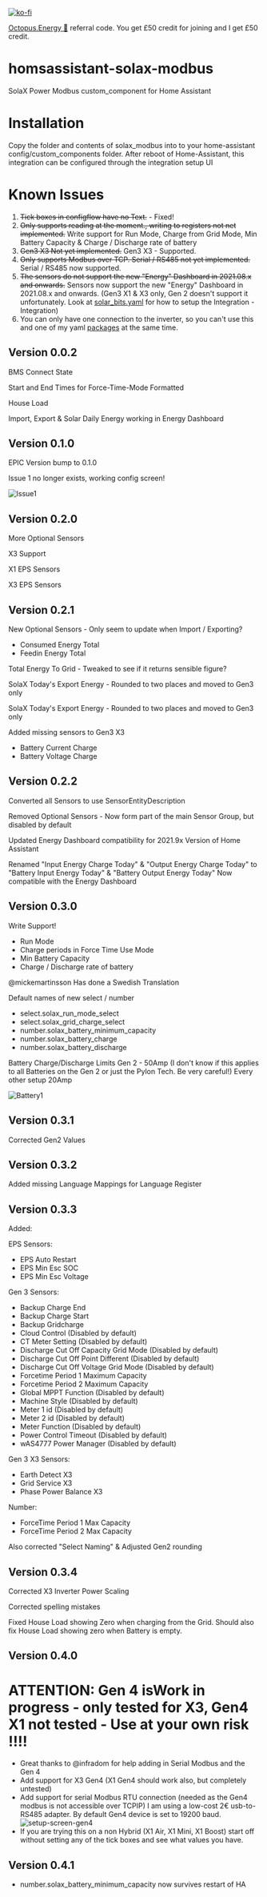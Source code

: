 [![ko-fi](https://www.ko-fi.com/img/githubbutton_sm.svg)](https://ko-fi.com/V7V51QQOL)

[Octopus.Energy 🐙](https://share.octopus.energy/wise-boar-813) referral code. You get £50 credit for joining and I get £50 credit.
 
# homsassistant-solax-modbus
SolaX Power Modbus custom_component for Home Assistant
 
# Installation
Copy the folder and contents of solax_modbus into to your home-assistant config/custom_components folder.
After reboot of Home-Assistant, this integration can be configured through the integration setup UI

# Known Issues

1. ~~Tick boxes in configflow have no Text.~~ - Fixed!
2. ~~Only supports reading at the moment., writing to registers not net implemented.~~ Write support for Run Mode, Charge from Grid Mode, Min Battery Capacity & Charge / Discharge rate of battery
3. ~~Gen3 X3 Not yet implemented.~~ Gen3 X3 - Supported.
4. ~~Only supports Modbus over TCP. Serial / RS485 not yet implemented.~~ Serial / RS485 now supported.
5. ~~The sensors do not support the new "Energy" Dashboard in 2021.08.x and onwards.~~ Sensors now support the new "Energy" Dashboard in 2021.08.x and onwards. (Gen3 X1 & X3 only, Gen 2 doesn't support it unfortunately. Look at [solar_bits.yaml](https://github.com/wills106/homeassistant-config/blob/master/packages/solar_bits.yaml) for how to setup the Integration - Integration)
6. You can only have one connection to the inverter, so you can't use this and one of my yaml [packages](https://github.com/wills106/homeassistant-config/tree/master/packages) at the same time.

## Version 0.0.2

BMS Connect State

Start and End Times for Force-Time-Mode Formatted

House Load

Import, Export & Solar Daily Energy working in Energy Dashboard

## Version 0.1.0

EPIC Version bump to 0.1.0

Issue 1 no longer exists, working config screen!

![Issue1](https://github.com/wills106/homsassistant-solax-modbus/blob/main/images/issue1b.PNG)


## Version 0.2.0

More Optional Sensors

X3 Support

X1 EPS Sensors

X3 EPS Sensors

## Version 0.2.1

New Optional Sensors - Only seem to update when Import / Exporting?
- Consumed Energy Total
- Feedin Energy Total

Total Energy To Grid - Tweaked to see if it returns sensible figure?

SolaX Today's Export Energy - Rounded to two places and moved to Gen3 only

SolaX Today's Export Energy - Rounded to two places and moved to Gen3 only

Added missing sensors to Gen3 X3
- Battery Current Charge
- Battery Voltage Charge

## Version 0.2.2

Converted all Sensors to use SensorEntityDescription

Removed Optional Sensors - Now form part of the main Sensor Group, but disabled by default

Updated Energy Dashboard compatibility for 2021.9x Version of Home Assistant

Renamed "Input Energy Charge Today" & "Output Energy Charge Today" to "Battery Input Energy Today" & "Battery Output Energy Today" Now compatible with the Energy Dashboard

## Version 0.3.0

Write Support!
- Run Mode
- Charge periods in Force Time Use Mode
- Min Battery Capacity
- Charge / Discharge rate of battery

@mickemartinsson Has done a Swedish Translation

Default names of new select / number
- select.solax_run_mode_select
- select.solax_grid_charge_select
- number.solax_battery_minimum_capacity
- number.solax_battery_charge
- number.solax_battery_discharge

Battery Charge/Discharge Limits
Gen 2 - 50Amp (I don't know if this applies to all Batteries on the Gen 2 or just the Pylon Tech. Be very careful!)
Every other setup 20Amp

![Battery1](https://github.com/wills106/homsassistant-solax-modbus/blob/main/images/battery1.png)

## Version 0.3.1
Corrected Gen2 Values

## Version 0.3.2
Added missing Language Mappings for Language Register

## Version 0.3.3
Added:

EPS Sensors:
- EPS Auto Restart
- EPS Min Esc SOC
- EPS Min Esc Voltage

Gen 3 Sensors:
- Backup Charge End
- Backup Charge Start
- Backup Gridcharge
- Cloud Control (Disabled by default)
- CT Meter Setting (Disabled by default)
- Discharge Cut Off Capacity Grid Mode (Disabled by default)
- Discharge Cut Off Point Different (Disabled by default)
- Discharge Cut Off Voltage Grid Mode (Disabled by default)
- Forcetime Period 1 Maximum Capacity
- Forcetime Period 2 Maximum Capacity
- Global MPPT Function (Disabled by default)
- Machine Style (Disabled by default)
- Meter 1 id (Disabled by default)
- Meter 2 id (Disabled by default)
- Meter Function (Disabled by default)
- Power Control Timeout (Disabled by default)
- wAS4777 Power Manager (Disabled by default)

Gen 3 X3 Sensors:
- Earth Detect X3
- Grid Service X3
- Phase Power Balance X3

Number:
- ForceTime Period 1 Max Capacity
- ForceTime Period 2 Max Capacity

Also corrected "Select Naming" & Adjusted Gen2 rounding

## Version 0.3.4
Corrected X3 Inverter Power Scaling


Corrected spelling mistakes


Fixed House Load showing Zero when charging from the Grid. Should also fix House Load showing zero when Battery is empty.

## Version 0.4.0

# ATTENTION: Gen 4 isWork in progress - only tested for X3, Gen4 X1 not tested - Use at your own risk !!!!
- Great thanks to @infradom for help adding in Serial Modbus and the Gen 4
- Add support for X3 Gen4 (X1 Gen4 should work also, but completely untested)
- Add support for serial Modbus RTU connection (needed as the Gen4 modbus is not accessible over TCPIP)
I am using a low-cost 2€ usb-to-RS485 adapter. By default Gen4 device is set to 19200 baud.
![setup-screen-gen4](https://user-images.githubusercontent.com/11804014/154648472-c7c53269-0618-4580-bbc3-b17c7a16105c.png)
- If you are trying this on a non Hybrid (X1 Air, X1 Mini, X1 Boost) start off without setting any of the tick boxes and see what values you have.

## Version 0.4.1
- number.solax_battery_minimum_capacity now survives restart of HA